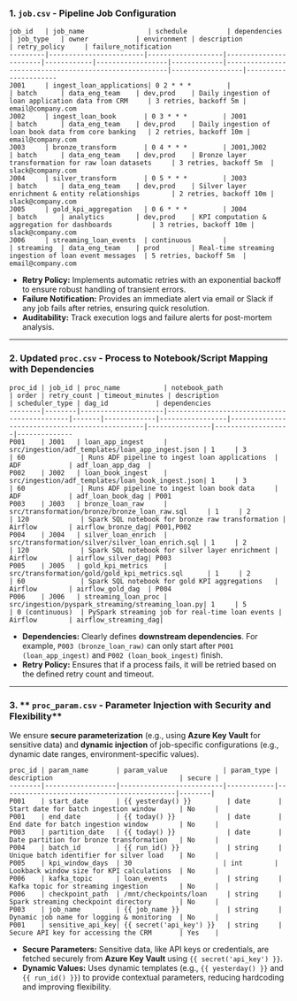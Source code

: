 
### 1. **`job.csv` - Pipeline Job Configuration**

```csv
job_id   | job_name                | schedule          | dependencies          | job_type   | owner            | environment | description                                           | retry_policy     | failure_notification
---------|------------------------|-------------------|-----------------------|------------|------------------|-------------|-------------------------------------------------------|------------------|----------------------
J001     | ingest_loan_applications| 0 2 * * *         |                       | batch      | data_eng_team    | dev,prod    | Daily ingestion of loan application data from CRM     | 3 retries, backoff 5m | email@company.com
J002     | ingest_loan_book       | 0 3 * * *         | J001                  | batch      | data_eng_team    | dev,prod    | Daily ingestion of loan book data from core banking   | 2 retries, backoff 10m | email@company.com
J003     | bronze_transform       | 0 4 * * *         | J001,J002             | batch      | data_eng_team    | dev,prod    | Bronze layer transformation for raw loan datasets     | 3 retries, backoff 5m  | slack@company.com
J004     | silver_transform       | 0 5 * * *         | J003                  | batch      | data_eng_team    | dev,prod    | Silver layer enrichment & entity relationships        | 2 retries, backoff 10m | slack@company.com
J005     | gold_kpi_aggregation   | 0 6 * * *         | J004                  | batch      | analytics        | dev,prod    | KPI computation & aggregation for dashboards          | 3 retries, backoff 10m | slack@company.com
J006     | streaming_loan_events  | continuous        |                       | streaming  | data_eng_team    | prod        | Real-time streaming ingestion of loan event messages  | 5 retries, backoff 5m  | email@company.com
```

* **Retry Policy:** Implements automatic retries with an exponential backoff to ensure robust handling of transient errors.
* **Failure Notification:** Provides an immediate alert via email or Slack if any job fails after retries, ensuring quick resolution.
* **Auditability:** Track execution logs and failure alerts for post-mortem analysis.

---

### 2. **Updated `proc.csv` - Process to Notebook/Script Mapping with Dependencies**
```csv
proc_id | job_id | proc_name           | notebook_path                               | order | retry_count | timeout_minutes | description                                    | scheduler_type | dag_id            | dependencies
--------|--------|---------------------|---------------------------------------------|-------|-------------|-----------------|------------------------------------------------|----------------|-------------------|--------------
P001    | J001   | loan_app_ingest     | src/ingestion/adf_templates/loan_app_ingest.json | 1     | 3           | 60              | Runs ADF pipeline to ingest loan applications  | ADF            | adf_loan_app_dag  | 
P002    | J002   | loan_book_ingest    | src/ingestion/adf_templates/loan_book_ingest.json| 1     | 3           | 60              | Runs ADF pipeline to ingest loan book data     | ADF            | adf_loan_book_dag | P001
P003    | J003   | bronze_loan_raw     | src/transformation/bronze/bronze_loan_raw.sql     | 1     | 2           | 120             | Spark SQL notebook for bronze raw transformation | Airflow        | airflow_bronze_dag| P001,P002
P004    | J004   | silver_loan_enrich  | src/transformation/silver/silver_loan_enrich.sql | 1     | 2           | 120             | Spark SQL notebook for silver layer enrichment | Airflow        | airflow_silver_dag| P003
P005    | J005   | gold_kpi_metrics    | src/transformation/gold/gold_kpi_metrics.sql      | 1     | 2           | 60              | Spark SQL notebook for gold KPI aggregations   | Airflow        | airflow_gold_dag  | P004
P006    | J006   | streaming_loan_proc | src/ingestion/pyspark_streaming/streaming_loan.py| 1     | 5           | 0 (continuous)  | PySpark streaming job for real-time loan events | Airflow        | airflow_streaming_dag| 
```

* **Dependencies:** Clearly defines **downstream dependencies**. For example, `P003 (bronze_loan_raw)` can only start after `P001 (loan_app_ingest)` and `P002 (loan_book_ingest)` finish.
* **Retry Policy:** Ensures that if a process fails, it will be retried based on the defined retry count and timeout.

---

### 3. ** `proc_param.csv` - Parameter Injection with Security and Flexibility**

We ensure **secure parameterization** (e.g., using **Azure Key Vault** for sensitive data) and **dynamic injection** of job-specific configurations (e.g., dynamic date ranges, environment-specific values).

```csv
proc_id | param_name       | param_value              | param_type | description                                | secure |
--------|------------------|--------------------------|------------|--------------------------------------------|--------|
P001    | start_date       | {{ yesterday() }}         | date       | Start date for batch ingestion window      | No     |
P001    | end_date         | {{ today() }}             | date       | End date for batch ingestion window        | No     |
P003    | partition_date   | {{ today() }}             | date       | Date partition for bronze transformation   | No     |
P004    | batch_id         | {{ run_id() }}            | string     | Unique batch identifier for silver load    | No     |
P005    | kpi_window_days  | 30                       | int        | Lookback window size for KPI calculations  | No     |
P006    | kafka_topic      | loan_events               | string     | Kafka topic for streaming ingestion        | No     |
P006    | checkpoint_path  | /mnt/checkpoints/loan     | string     | Spark streaming checkpoint directory       | No     |
P003    | job_name         | {{ job_name }}            | string     | Dynamic job name for logging & monitoring  | No     |
P001    | sensitive_api_key| {{ secret('api_key') }}   | string     | Secure API key for accessing the CRM       | Yes    |
```

* **Secure Parameters:** Sensitive data, like API keys or credentials, are fetched securely from **Azure Key Vault** using `{{ secret('api_key') }}`.
* **Dynamic Values:** Uses dynamic templates (e.g., `{{ yesterday() }}` and `{{ run_id() }}`) to provide contextual parameters, reducing hardcoding and improving flexibility.

